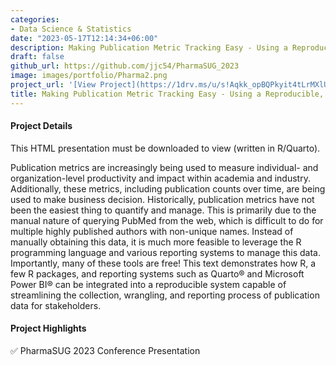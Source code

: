 ```yaml
---
categories:
- Data Science & Statistics
date: "2023-05-17T12:14:34+06:00"
description: Making Publication Metric Tracking Easy - Using a Reproducible, Integrated System of R and Microsoft Power BI® to Ease the Pain of Assessing Publication Metrics 
draft: false
github_url: https://github.com/jjc54/PharmaSUG_2023
image: images/portfolio/Pharma2.png
project_url: '[View Project](https://1drv.ms/u/s!Aqkk_opBQPkyit4tLrMXlUsYb3RuUA?e=DGhkcG)'
title: Making Publication Metric Tracking Easy - Using a Reproducible, Integrated System of R and Microsoft Power BI® to Ease the Pain of Assessing Publication Metrics 
---
```


#### Project Details

This HTML presentation must be downloaded to view (written in R/Quarto). 

Publication metrics are increasingly being used to measure individual- and organization-level productivity and impact within academia and industry. Additionally, these metrics, including publication counts over time, are being used to make business decision. Historically, publication metrics have not been the easiest thing to quantify and manage. This is primarily due to the manual nature of querying PubMed from the web, which is difficult to do for multiple highly published authors with non-unique names. Instead of manually obtaining this data, it is much more feasible to leverage the R programming language and various reporting systems to manage this data. Importantly, many of these tools are free! This text demonstrates how R, a few R packages, and reporting systems such as Quarto® and Microsoft Power BI® can be integrated into a reproducible system capable of streamlining the collection, wrangling, and reporting process of publication data for stakeholders. 

#### Project Highlights

✅ PharmaSUG 2023 Conference Presentation